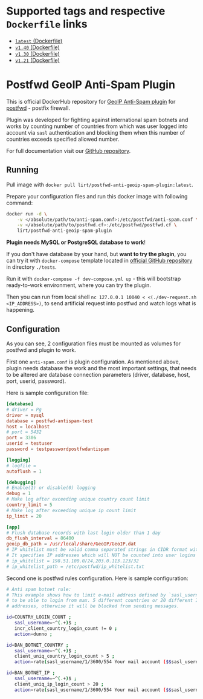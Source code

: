 # Supported tags and respective `Dockerfile` links

* [`latest` (Dockerfile)](https://github.com/Vnet-as/postfwd-anti-geoip-spam-plugin/blob/master/docker/Dockerfile)
* [`v1.40` (Dockerfile)](https://github.com/Vnet-as/postfwd-anti-geoip-spam-plugin/blob/v1.40/docker/Dockerfile)
* [`v1.30` (Dockerfile)](https://github.com/Vnet-as/postfwd-anti-geoip-spam-plugin/blob/v1.30/docker/Dockerfile)
* [`v1.21` (Dockerfile)](https://github.com/Vnet-as/postfwd-anti-geoip-spam-plugin/blob/v1.21/docker/Dockerfile)

# Postfwd GeoIP Anti-Spam Plugin

This is official DockerHub repository for [GeoIP Anti-Spam plugin](https://github.com/Vnet-as/postfwd-anti-geoip-spam-plugin) for [postfwd](https://postfwd.org/) - postfix firewall.

Plugin was developed for fighting against international spam botnets and works by counting number of countries from which was user logged into account via `sasl` authentication and blocking them when this number of countries exceeds specified allowed number.

For full documentation visit our [GitHub repository](https://github.com/Vnet-as/postfwd-anti-geoip-spam-plugin).

## Running

Pull image with `docker pull lirt/postfwd-anti-geoip-spam-plugin:latest`.

Prepare your configuration files and run this docker image with following command:


```bash
docker run -d \
    -v </absolute/path/to/anti-spam.conf>:/etc/postfwd/anti-spam.conf \
    -v </absolute/path/to/postfwd.cf>:/etc/postfwd/postfwd.cf \
    lirt/postfwd-anti-geoip-spam-plugin
```


**Plugin needs MySQL or PostgreSQL database to work**!

If you don't have database by your hand, but **want to try the plugin**, you can try it with `docker-compose` template located in [official GitHub repository](https://github.com/Vnet-as/postfwd-anti-geoip-spam-plugin/tree/master/tests) in directory `./tests`.

Run it with `docker-compose -f dev-compose.yml up` - this will bootstrap ready-to-work environment, where you can try the plugin.

Then you can run from local shell `nc 127.0.0.1 10040 < <(./dev-request.sh <IP_ADDRESS>)`, to send artificial request into postfwd and watch logs what is happening.

## Configuration

As you can see, 2 configuration files must be mounted as volumes for postfwd and plugin to work.

First one `anti-spam.conf` is plugin configuration. As mentioned above, plugin needs database the work and the most important settings, that needs to be altered are database connection parameters (driver, database, host, port, userid, password).

Here is sample configuration file:


```conf
[database]
# driver = Pg
driver = mysql
database = postfwd-antispam-test
host = localhost
# port = 5432
port = 3306
userid = testuser
password = testpasswordpostfwdantispam

[logging]
# logfile =
autoflush = 1

[debugging]
# Enable(1) or disable(0) logging
debug = 1
# Make log after exceeding unique country count limit
country_limit = 5
# Make log after exceeding unique ip count limit
ip_limit = 20

[app]
# Flush database records with last login older than 1 day
db_flush_interval = 86400
geoip_db_path = /usr/local/share/GeoIP/GeoIP.dat
# IP whitelist must be valid comma separated strings in CIDR format without whitespaces.
# It specifies IP addresses which will NOT be counted into user logins database.
# ip_whitelist = 198.51.100.0/24,203.0.113.123/32
# ip_whitelist_path = /etc/postfwd/ip_whitelist.txt
```

Second one is postfwd rules configuration. Here is sample configuration:

```bash
# Anti spam botnet rule:
# This example shows how to limit e-mail address defined by `sasl_username`
# to be able to login from max. 5 different countries or 20 different IP
# addresses, otherwise it will be blocked from sending messages.

id=COUNTRY_LOGIN_COUNT ;
   sasl_username=~^(.+)$ ;
   incr_client_country_login_count != 0 ;
   action=dunno ;

id=BAN_BOTNET_COUNTRY ;
   sasl_username=~^(.+)$ ;
   client_uniq_country_login_count > 5 ;
   action=rate(sasl_username/1/3600/554 Your mail account ($$sasl_username) was compromised. Please change your password immediately after next login.) ;

id=BAN_BOTNET_IP ;
   sasl_username=~^(.+)$ ;
   client_uniq_ip_login_count > 20 ;
   action=rate(sasl_username/1/3600/554 Your mail account ($$sasl_username) was compromised. Please change your password immediately after next login.) ;
```
